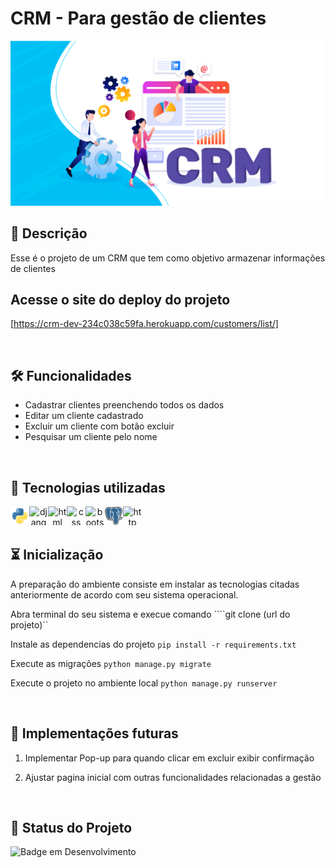 
# CRM -  Para gestão de clientes 

![Alt text](crm.png)

## 📖  Descrição

Esse é o projeto de um CRM que tem como objetivo armazenar informações de clientes

## Acesse o site do deploy do projeto

[https://crm-dev-234c038c59fa.herokuapp.com/customers/list/]

<br/>

## 🛠️ Funcionalidades

- Cadastrar clientes preenchendo todos os dados
- Editar um cliente cadastrado
- Excluir um cliente com botão excluir
- Pesquisar um cliente pelo nome 
<br/>

## 📡 Tecnologias utilizadas 
<div align="center"> 

<img align="left" alt="python" height="30" width="30" src="https://raw.githubusercontent.com/devicons/devicon/master/icons/python/python-original.svg">

<img align="left" alt="django" height="30" width="30" src="https://github.com/marwin1991/profile-technology-icons/assets/62091613/9bf5650b-e534-4eae-8a26-8379d076f3b4">

<img align="left" alt="html" height="30" width="30" src="https://user-images.githubusercontent.com/25181517/192158954-f88b5814-d510-4564-b285-dff7d6400dad.png">

<img align="left" alt="css" height="30" width="30" src="https://user-images.githubusercontent.com/25181517/183898674-75a4a1b1-f960-4ea9-abcb-637170a00a75.png">

<img align="left" alt="bootstrap" height="30" width="30" src="https://user-images.githubusercontent.com/25181517/183898054-b3d693d4-dafb-4808-a509-bab54cf5de34.png">

<img align="left" alt="Postgresql" height="30" width="30" src="https://raw.githubusercontent.com/devicons/devicon/master/icons/postgresql/postgresql-original.svg">

<img align="left" alt="http" height="30" width="30" src="https://user-images.githubusercontent.com/25181517/192107854-765620d7-f909-4953-a6da-36e1ef69eea6.png">
</div>
<br/><br/>

## ⏳ Inicialização

A preparação do ambiente consiste em instalar as tecnologias citadas anteriormente de acordo com seu sistema operacional.

Abra terminal do seu sistema e execue comando ````git clone (url do projeto)``

Instale as dependencias do projeto ```pip install -r requirements.txt```

Execute as migrações ```python manage.py migrate ```

Execute o projeto no ambiente local ```python manage.py runserver ```

<br/>

## 🔮 Implementações futuras
1. Implementar Pop-up para quando clicar em excluir exibir confirmação

2. Ajustar pagina inicial com outras funcionalidades relacionadas a gestão




<br/>

## 🔎 Status do Projeto

![Badge em Desenvolvimento](https://img.shields.io/badge/Status-Em%20Desenvolvimento-green)

<br/>
